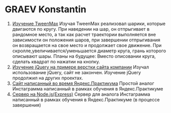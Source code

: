 # GRAEV Konstantin

1. [Изучение TweenMax](../Study-TweenMax)
Изучая TweenMax реализовал шарики, которые двигаются по кругу. При наведении на шар, он отпрыгивает в рандомное место, а так как расчет траектории выполняется вне зависимости он положения шаров, при завершении отпрыгивания он возвращается на свое место и продолжает свое движение. При скролле,увеличивается/уменьшается диаметр круга, грань которого описывают шары. 
Планы на будущее: Вместо описовании круга, сделать квадрат по нажатии на кнопку.
2. [Изучение jQuery на примере верстки сайта компании](../Eksko_jQuery)
Изучал использование jQuery, сайт не закончен. Изучение jQuery продолжил на других проектах.
3. [Сайт написанный во время Яндекс.Практикума](https://github.com/Graev/ProjectWork9)
Простой аналог Инстаграмма написанный в рамках обучения в Яндекс.Практикуме
4. [Сервер на Node.js(Express)](https://github.com/Graev/Project-on-Express)
Сервер для аналога Инстаграмма написанный в рамках обучения в Яндекс.Практикуме (в процессе завершения)


